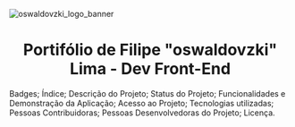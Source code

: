 ![oswaldovzki_logo_banner](https://github.com/oswaldovzki/landing-front/assets/45914716/ab5abc17-5fde-462e-b8f6-64940a50be13)
<h1 align="center">Portifólio de Filipe "oswaldovzki" Lima - Dev Front-End</h1>



Badges;
Índice;
Descrição do Projeto;
Status do Projeto;
Funcionalidades e Demonstração da Aplicação;
Acesso ao Projeto;
Tecnologias utilizadas;
Pessoas Contribuidoras;
Pessoas Desenvolvedoras do Projeto;
Licença.
